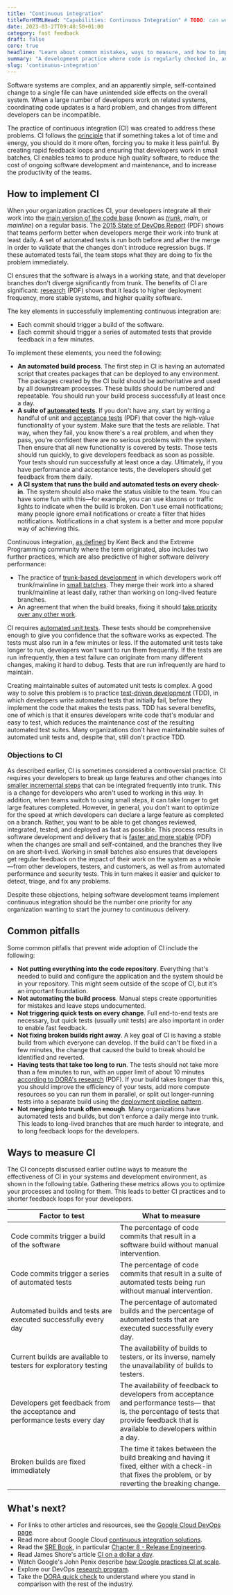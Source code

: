 ```yaml
---
title: "Continuous integration"
titleForHTMLHead: "Capabilities: Continuous Integration" # TODO: can we DRY this out?
date: 2023-03-27T09:48:50+01:00
category: fast feedback
draft: false
core: true
headline: "Learn about common mistakes, ways to measure, and how to improve on your continuous integration efforts."
summary: "A development practice where code is regularly checked in, and each check-in triggers a set of quick tests to discover regressions, which developers fix immediately. The CI process creates canonical builds and packages that are ultimately deployed and released."
slug: 'continuous-integration'
---
```


Software systems are complex, and an apparently simple, self-contained change
to a single file can have unintended side effects on the overall system. When a
large number of developers work on related systems, coordinating code updates is
a hard problem, and changes from different developers can be incompatible.

The practice of continuous integration (CI) was created to address these
problems. CI follows the
[principle](https://martinfowler.com/articles/originalContinuousIntegration.html)
that if something takes a lot of time and energy, you should do it more often,
forcing you to make it less painful. By creating rapid feedback loops and
ensuring that developers work in small batches, CI enables teams to produce high
quality software, to reduce the cost of ongoing software development and
maintenance, and to increase the productivity of the teams.

## How to implement CI

When your organization practices CI, your developers integrate all their work
into the
[main version of the code base](/capabilities/trunk-based-development)
(known as
[*trunk*](/capabilities/trunk-based-development),
*main*, or *mainline*) on a regular basis. The [2015 State of DevOps
Report](/research/2015/2015-state-of-devops-report.pdf#page=20)
(PDF) shows that teams perform better when developers merge their work into
trunk at least daily. A set of automated tests is run both before and after the
merge in order to validate that the changes don't introduce regression bugs. If
these automated tests fail, the team stops what they are doing to fix the
problem immediately.

CI ensures that the software is always in a working state, and that developer
branches don't diverge significantly from trunk. The benefits of CI are
significant:
[research](/research/2015/2015-state-of-devops-report.pdf#page=16)
(PDF) shows that it leads to higher deployment frequency, more stable systems,
and higher quality software.

The key elements in successfully implementing continuous integration are:

-   Each commit should trigger a build of the software.
-   Each commit should trigger a series of automated tests that provide
    feedback in a few minutes.

To implement these elements, you need the following:

-   **An automated build process**. The first step in CI is having an
    automated script that creates packages that can be deployed to any
    environment. The packages created by the CI build should be authoritative
    and used by all downstream processes. These builds should be numbered and
    repeatable. You should run your build process successfully at least once a day.
-   **A suite of
    [automated tests](/capabilities/test-automation)**.
    If you don't have any, start by writing a handful of unit and
    [acceptance tests](/research/2014/2014-state-of-devops-report.pdf#page=14)
    (PDF) that cover the high-value functionality of your system. Make sure that
    the tests are reliable. That way, when they fail, you know there's a real
    problem, and when they pass, you're confident there are no serious problems
    with the system. Then ensure that all new functionality is covered by
    tests. Those tests should run quickly, to give developers feedback as soon
    as possible. Your tests should run successfully at least once a day.
    Ultimately, if you have performance and acceptance tests, the developers
    should get feedback from them daily.
-   **A CI system that runs the build and automated tests on every
    check-in**. The system should also make the status visible to the team. You
    can have some fun with this—for example, you can use klaxons or traffic
    lights to indicate when the build is broken. Don't use email notifications;
    many people ignore email notifications or create a filter that hides
    notifications. Notifications in a chat system is a better and more popular
    way of achieving this.

Continuous integration,
[as defined](https://www.martinfowler.com/articles/continuousIntegration.html)
by Kent Beck and the Extreme Programming community where the term originated,
also includes two further practices, which are also predictive of higher
software delivery performance:

-   The practice of
    [trunk-based development](/capabilities/trunk-based-development)
    in which developers work off trunk/mainline in
    [small batches](/capabilities/working-in-small-batches).
    They merge their work into a shared trunk/mainline at least daily, rather
    than working on long-lived feature branches.
-   An agreement that when the build breaks, fixing it should
    [take priority over any other work](/capabilities/continuous-delivery/).

CI requires
[automated unit tests](/capabilities/test-automation).
These tests should be comprehensive enough to give you confidence that the
software works as expected. The tests must also run in a few minutes or less. If
the automated unit tests take longer to run, developers won't want to run them
frequently. If the tests are run infrequently, then a test failure can originate
from many different changes, making it hard to debug. Tests that are run
infrequently are hard to maintain.

Creating maintainable suites of automated unit tests is complex. A good way to
solve this problem is to practice
[test-driven development](https://wikipedia.org/wiki/Test-driven_development)
(TDD), in which developers write automated tests that initially fail, before
they implement the code that makes the tests pass. TDD has several benefits, one
of which is that it ensures developers write code that's modular and easy to
test, which reduces the maintenance cost of the resulting automated test suites.
Many organizations don't have maintainable suites of automated unit tests and,
despite that, still don't practice TDD.

### Objections to CI

As described earlier, CI is sometimes considered a controversial practice. CI
requires your developers to break up large features and other changes into
[smaller incremental steps](/capabilities/working-in-small-batches)
that can be integrated frequently into trunk. This is a change for developers
who aren't used to working in this way. In addition, when teams switch to using
small steps, it can take longer to get large features completed. However, in
general, you don't want to optimize for the speed at which developers can
declare a large feature as completed on a branch. Rather, you want to be able to
get changes reviewed, integrated, tested, and deployed as fast as possible. This
process results in software development and delivery that is
[faster and more stable](/research/2016/2016-state-of-devops-report.pdf#page=35)
(PDF) when the changes are small and self-contained, and the branches they live
on are short-lived. Working in small batches also ensures that developers get
regular feedback on the impact of their work on the system as a whole—from other
developers, testers, and customers, as well as from automated performance and
security tests. This in turn makes it easier and quicker to detect, triage, and
fix any problems.

Despite these objections, helping software development teams implement
continuous integration should be the number one priority for any organization
wanting to start the journey to continuous delivery.

## Common pitfalls

Some common pitfalls that prevent wide adoption of CI include the following:

-   **Not putting everything into the code repository**. Everything that's
    needed to build and configure the application and the system should be in
    your repository. This might seem outside of the scope of CI, but it's an
    important foundation.
-   **Not automating the build process**. Manual steps create opportunities
    for mistakes and leave steps undocumented.
-   **Not triggering quick tests on every change**. Full end-to-end tests
    are necessary, but quick tests (usually unit tests) are also important in
    order to enable fast feedback.
-   **Not fixing broken builds right away**. A key goal of CI is having a
    stable build from which everyone can develop. If the build can't be fixed
    in a few minutes, the change that caused the build to break should be
    identified and reverted.
-   **Having tests that take too long to run**. The tests should not take
    more than a few minutes to run, with an upper limit of about 10 minutes
    [according to DORA's research](/research/2018/dora-report/2018-dora-accelerate-state-of-devops-report.pdf#page=56)
    (PDF). If your build takes longer than this, you should improve the
    efficiency of your tests, add more compute resources so you can run them in
    parallel, or split out longer-running tests into a separate build using the
    [deployment pipeline pattern](https://continuousdelivery.com/implementing/patterns/#the-deployment-pipeline).
-   **Not merging into trunk often enough**. Many organizations have
    automated tests and builds, but don't enforce a daily merge into trunk.
    This leads to long-lived branches that are much harder to integrate, and to
    long feedback loops for the developers.

## Ways to measure CI

The CI concepts discussed earlier outline ways to measure the effectiveness of
CI in your systems and development environment, as shown in the following table.
Gathering these metrics allows you to optimize your processes and tooling for
them. This leads to better CI practices and to shorter feedback loops for your
developers.

<table>
  <colgroup>
    <col width="50%">
    <col width="50%">
  </colgroup>
<thead>
<tr>
<th><strong>Factor to test</strong></th>
<th><strong>What to measure</strong></th>
</tr>
</thead>
<tbody>
<tr>
<td>Code commits trigger a build of the software</td>
<td>The percentage of code commits that result in a software build without
manual intervention.</td>
</tr>
<tr>
<td>Code commits trigger a series of automated tests</td>
<td>The percentage of code commits that result in a suite of automated tests
being run without manual intervention.</td>
</tr>
<tr>
<td>Automated builds and tests are executed successfully every day</td>
<td>The percentage of automated builds and the percentage of automated tests
that are executed successfully every day.</td>
</tr>
<tr>
<td>Current builds are available to testers for exploratory testing</td>
<td>The availability of builds to testers, or its inverse, namely the
unavailability of builds to testers.</td>
</tr>
<tr>
<td>Developers get feedback from the acceptance and performance tests every
day</td>
<td>The availability of feedback to developers from acceptance and performance
tests— that is, the percentage of tests that provide feedback that is
available to developers within a day.</td>
</tr>
<tr>
<td>Broken builds are fixed immediately</td>
<td>The time it takes between the build breaking and having it fixed, either
with a check-in that fixes the problem, or by reverting the breaking
change.</td>
</tr>
</tbody>
</table>

## What's next?
-   For links to other articles and resources, see the
    [Google Cloud DevOps page](https://cloud.google.com/devops).
-   Read more about Google Cloud
    [continuous integration solutions](https://cloud.google.com/solutions/continuous-integration).
-   Read the
    [SRE Book](https://landing.google.com/sre/books/),
    in particular
    [Chapter 8 - Release Engineering](https://landing.google.com/sre/sre-book/chapters/release-engineering/).
-   Read James Shore's article
    [CI on a dollar a day](https://www.jamesshore.com/Blog/Continuous-Integration-on-a-Dollar-a-Day.html).
-   Watch Google's John Penix describe
    [how Google practices CI at scale](https://www.infoq.com/presentations/Continuous-Testing-Build-Cloud/).
-   Explore our DevOps
    [research program](/).
-   Take the
    [DORA quick check](/quickcheck/)
    to understand where you stand in comparison with the rest of the industry.
